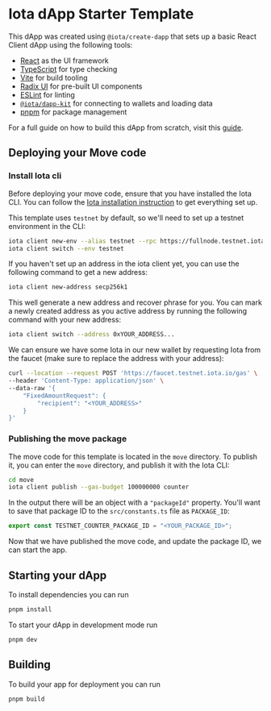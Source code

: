# Iota dApp Starter Template

This dApp was created using `@iota/create-dapp` that sets up a basic React
Client dApp using the following tools:

- [React](https://react.dev/) as the UI framework
- [TypeScript](https://www.typescriptlang.org/) for type checking
- [Vite](https://vitejs.dev/) for build tooling
- [Radix UI](https://www.radix-ui.com/) for pre-built UI components
- [ESLint](https://eslint.org/) for linting
- [`@iota/dapp-kit`](https://docs.iota.org/references/ts-sdk/dapp-kit) for connecting to
  wallets and loading data
- [pnpm](https://pnpm.io/) for package management

For a full guide on how to build this dApp from scratch, visit this
[guide](http://docs.iota.org/guides/developer/app-examples/e2e-counter#frontend).

## Deploying your Move code

### Install Iota cli

Before deploying your move code, ensure that you have installed the Iota CLI. You
can follow the [Iota installation instruction](https://docs.iota.org/build/install)
to get everything set up.

This template uses `testnet` by default, so we'll need to set up a testnet
environment in the CLI:

```bash
iota client new-env --alias testnet --rpc https://fullnode.testnet.iota.io:443
iota client switch --env testnet
```

If you haven't set up an address in the iota client yet, you can use the
following command to get a new address:

```bash
iota client new-address secp256k1
```

This well generate a new address and recover phrase for you. You can mark a
newly created address as you active address by running the following command
with your new address:

```bash
iota client switch --address 0xYOUR_ADDRESS...
```

We can ensure we have some Iota in our new wallet by requesting Iota from the
faucet (make sure to replace the address with your address):

```bash
curl --location --request POST 'https://faucet.testnet.iota.io/gas' \
--header 'Content-Type: application/json' \
--data-raw '{
    "FixedAmountRequest": {
        "recipient": "<YOUR_ADDRESS>"
    }
}'
```

### Publishing the move package

The move code for this template is located in the `move` directory. To publish
it, you can enter the `move` directory, and publish it with the Iota CLI:

```bash
cd move
iota client publish --gas-budget 100000000 counter
```

In the output there will be an object with a `"packageId"` property. You'll want
to save that package ID to the `src/constants.ts` file as `PACKAGE_ID`:

```ts
export const TESTNET_COUNTER_PACKAGE_ID = "<YOUR_PACKAGE_ID>";
```

Now that we have published the move code, and update the package ID, we can
start the app.

## Starting your dApp

To install dependencies you can run

```bash
pnpm install
```

To start your dApp in development mode run

```bash
pnpm dev
```

## Building

To build your app for deployment you can run

```bash
pnpm build
```
